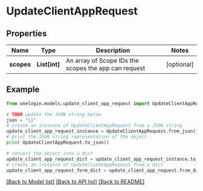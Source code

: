 # UpdateClientAppRequest


## Properties
Name | Type | Description | Notes
------------ | ------------- | ------------- | -------------
**scopes** | **List[int]** | An array of Scope IDs the scopes the app can request | [optional] 

## Example

```python
from onelogin.models.update_client_app_request import UpdateClientAppRequest

# TODO update the JSON string below
json = "{}"
# create an instance of UpdateClientAppRequest from a JSON string
update_client_app_request_instance = UpdateClientAppRequest.from_json(json)
# print the JSON string representation of the object
print UpdateClientAppRequest.to_json()

# convert the object into a dict
update_client_app_request_dict = update_client_app_request_instance.to_dict()
# create an instance of UpdateClientAppRequest from a dict
update_client_app_request_form_dict = update_client_app_request.from_dict(update_client_app_request_dict)
```
[[Back to Model list]](../README.md#documentation-for-models) [[Back to API list]](../README.md#documentation-for-api-endpoints) [[Back to README]](../README.md)


